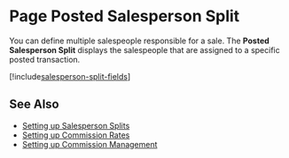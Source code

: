# Page Posted Salesperson Split

You can define multiple salespeople responsible for a sale. The **Posted Salesperson Split** displays the salespeople that are assigned to a specific posted transaction.

[!include[salesperson-split-fields](includes/salesperson-split-fields.md)]

## See Also

- [Setting up Salesperson Splits](page-commission-salesperson-split.md)
- [Setting up Commission Rates](commission-rate-setup.md)
- [Setting up Commission Management](commission-setup.md)
